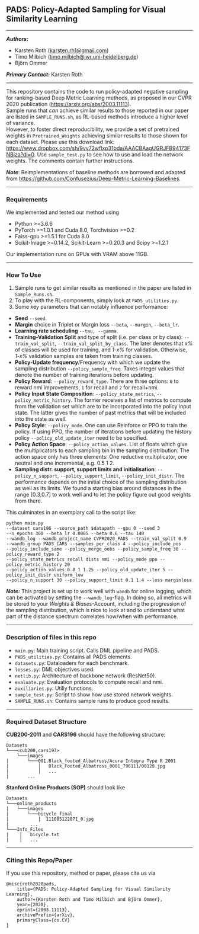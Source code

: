 ## PADS: Policy-Adapted Sampling for Visual Similarity Learning

---
***Authors:***
* Karsten Roth (karsten.rh1@gmail.com)
* Timo Milbich (timo.milbich@iwr.uni-heidelberg.de)
* Björn Ommer

***Primary Contact:*** Karsten Roth

---

This repository contains the code to run policy-adapted negative sampling for ranking-based Deep Metric Learning methods, as proposed in our CVPR 2020 publication (https://arxiv.org/abs/2003.11113).  
Sample runs that *can* achieve similar results to those reported in our paper are listed in `SAMPLE_RUNS.sh`, as RL-based methods introduce a higher level of variance.  
However, to foster direct reproducibility, we provide a set of pretrained weights in `Pretrained_Weights` achieving similar results to those shown for each dataset.
Please use this download link: https://www.dropbox.com/sh/9vv72wflxp31bda/AAACBAagUGRJFB94173FNBjza?dl=0. Use `sample_test.py` to see how to use and load the network weights. The comments contain further instructions.


***Note***: Reimplementations of baseline methods are borrowed and adapted from https://github.com/Confusezius/Deep-Metric-Learning-Baselines.

---

### Requirements

We implemented and tested our method using
* Python >=3.6.6
* PyTorch >=1.0.1 and Cuda 8.0, Torchvision >=0.2
* Faiss-gpu >=1.5.1 for Cuda 8.0
* Scikit-Image >=0.14.2, Scikit-Learn >=0.20.3 and Scipy >=1.2.1

Our implementation runs on GPUs with VRAM above 11GB.

---
### How To Use

1. Sample runs to get similar results as mentioned in the paper are listed in `Sample_Runs.sh`.
2. To play with the RL-components, simply look at `PADS_utilities.py`.
3. Some key parameters that can notably influence performance:
  * **Seed** `--seed`.
  * **Margin** choice in Triplet or Margin loss `--beta`, `--margin`, `--beta_lr`.
  * **Learning rate scheduling** `--tau, --gamma`.
  * **Training-Validation Split** and type of split (i.e. per class or by class): `--train_val_split`, `--train_val_split_by_class`. The later denotes that *x%* of classes will be used for training, and *1-x%* for validation. Otherwise, *1-x%* validation samples are taken from training classes.
  * **Policy-Update frequency**/Frequency with which we update the sampling distribution `--policy_sample_freq`. Takes integer values that denote the number of training iterations before updating.
  * **Policy Reward**: `--policy_reward_type`. There are three options: `0` to reward nmi improvements, `1` for recall and `2` for recall+nmi.
  * **Policy Input State Composition**: `--policy_state_metrics`, `--policy_metric_history`. The former receives a list of metrics to compute from the validation set which are to be incorporated into the policy input state. The latter gives the number of past metrics that will be included into the state as well.
  * **Policy Style**: `--policy_mode`. One can use Reinforce or PPO to train the policy. If using PPO, the number of iterations before updating the history policy `--policy_old_update_iter` need to be specified.
  * **Policy Action Space**: `--policy_action_values`. List of floats which give the multiplicators to each sampling bin in the sampling distribution. The action space only has three elements: One reductive multiplicator, one neutral and one incremental, e.g. 0.5 1 2.
  * **Sampling distr. support, support limits and initialisation**: `--policy_n_support`, `--policy_support_limit`, `--policy_init_distr`. The performance depends on the initial choice of the sampling distribution as well as its limits. We found a starting bias around distances in the range [0.3,0.7] to work well and to let the policy figure out good weights from there.

This culminates in an exemplary call to the script like:
```
python main.py
--dataset cars196 --source_path $datapath --gpu 0 --seed 3
--n_epochs 300 --beta_lr 0.0005 --beta 0.6 --tau 140
--wandb_log --wandb_project_name CVPR2020_PADS --train_val_split 0.9
--wandb_group PADS_CARS --samples_per_class 4 --policy_include_pos
--policy_include_same --policy_merge_oobs --policy_sample_freq 30 --policy_reward_type 2
--policy_state_metrics recall dists nmi --policy_mode ppo --policy_metric_history 20
--policy_action_values 0.8 1 1.25 --policy_old_update_iter 5 --policy_init_distr uniform_low
--policy_n_support 30 --policy_support_limit 0.1 1.4 --loss marginloss
```

***Note:*** This project is set up to work well with `wandb` for online logging, which can be activated by setting the `--wandb_log`-flag. In doing so, all metrics will be stored to your *Weights & Biases*-Account, including the progression of the sampling distribution, which is nice to look at and to understand what part of the distance spectrum correlates how/when with performance.


---
### Description of files in this repo
* `main.py`: Main training script. Calls DML pipeline and PADS.
* `PADS_utilities.py`: Contains all PADS elements.
* `datasets.py`: Dataloaders for each benchmark.
* `losses.py`: DML objectives used.
* `netlib.py`: Architecture of backbone network (ResNet50).
* `evaluate.py`: Evaluation protocols to compute recall and nmi.
* `auxiliaries.py`: Utiliy functions.
* `sample_test.py`: Script to show how use stored network weights.
* `SAMPLE_RUNS.sh`: Contains sample runs to produce good results.

---
### Required Dataset Structure
**CUB200-2011** and **CARS196** should have the following structure:
```
Datasets
└───<cub200,cars197>
    └───images
|       └───001.Black_footed_Albatross/Acura Integra Type R 2001
|           │   Black_Footed_Albatross_0001_796111/00128.jpg
|           │   ...
|       ...
```

**Stanford Online Products (SOP)** should look like
```
Datasets
└───online_products
|   └───images
|       └───bicycle_final
|           │  111085122871_0.jpg
|        ...
└───Info_Files
|    │   bicycle.txt
|    │   ...
```

---
### Citing this Repo/Paper
If you use this repository, method or paper, please cite us via
```
@misc{roth2020pads,
    title={PADS: Policy-Adapted Sampling for Visual Similarity Learning},
    author={Karsten Roth and Timo Milbich and Björn Ommer},
    year={2020},
    eprint={2003.11113},
    archivePrefix={arXiv},
    primaryClass={cs.CV}
}
```
